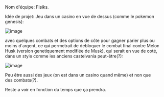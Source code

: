 Nom d'équipe: Fisiks.

Idée de projet: Jeu dans un casino en vue de dessus (comme le pokemon genesis):

![image](https://github.com/Euddhkq/Fisik-s-project/assets/153919490/50dda0c0-2681-4324-8ba7-9586ee4541e9)

avec quelques combats et des options de côte pour gagner parier plus ou moins d'argent, ce qui permetrait de
debloquer le combat final contre Melon Husk (version genetiquement modifiée de Musk), qui serait en vue de coté, dans un style comme les anciens castelvania peut-être(?): 

![image](https://github.com/Euddhkq/Fisik-s-project/assets/153919490/79bce235-6daf-4ee4-8397-1050d5078df0)

Peu être aussi des jeux (on est dans un casino quand même) et non que des combats(?).

Reste a voir en fonction du temps que ça prendra.
